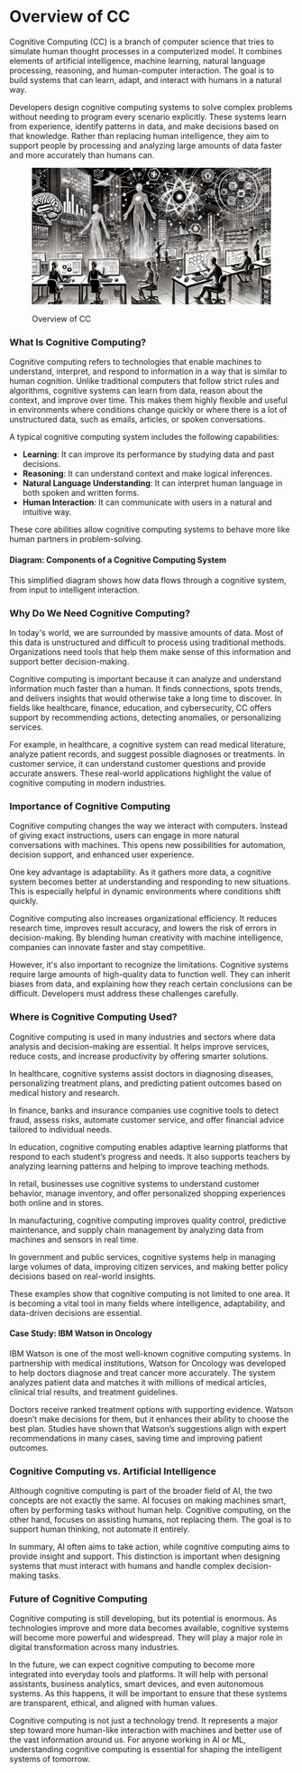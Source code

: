 # Overview of CC

Cognitive Computing (CC) is a branch of computer science that tries to simulate human thought processes in a computerized model. It combines elements of artificial intelligence, machine learning, natural language processing, reasoning, and human-computer interaction. The goal is to build systems that can learn, adapt, and interact with humans in a natural way.

Developers design cognitive computing systems to solve complex problems without needing to program every scenario explicitly. These systems learn from experience, identify patterns in data, and make decisions based on that knowledge. Rather than replacing human intelligence, they aim to support people by processing and analyzing large amounts of data faster and more accurately than humans can.

<div align="left"><figure><img src="../../.gitbook/assets/cc-overview-min.png" alt="" width="563"><figcaption><p>Overview of CC</p></figcaption></figure></div>

### What Is Cognitive Computing?

Cognitive computing refers to technologies that enable machines to understand, interpret, and respond to information in a way that is similar to human cognition. Unlike traditional computers that follow strict rules and algorithms, cognitive systems can learn from data, reason about the context, and improve over time. This makes them highly flexible and useful in environments where conditions change quickly or where there is a lot of unstructured data, such as emails, articles, or spoken conversations.

A typical cognitive computing system includes the following capabilities:

* **Learning**: It can improve its performance by studying data and past decisions.
* **Reasoning**: It can understand context and make logical inferences.
* **Natural Language Understanding**: It can interpret human language in both spoken and written forms.
* **Human Interaction**: It can communicate with users in a natural and intuitive way.

These core abilities allow cognitive computing systems to behave more like human partners in problem-solving.

#### Diagram: Components of a Cognitive Computing System

This simplified diagram shows how data flows through a cognitive system, from input to intelligent interaction.

### Why Do We Need Cognitive Computing?

In today's world, we are surrounded by massive amounts of data. Most of this data is unstructured and difficult to process using traditional methods. Organizations need tools that help them make sense of this information and support better decision-making.

Cognitive computing is important because it can analyze and understand information much faster than a human. It finds connections, spots trends, and delivers insights that would otherwise take a long time to discover. In fields like healthcare, finance, education, and cybersecurity, CC offers support by recommending actions, detecting anomalies, or personalizing services.

For example, in healthcare, a cognitive system can read medical literature, analyze patient records, and suggest possible diagnoses or treatments. In customer service, it can understand customer questions and provide accurate answers. These real-world applications highlight the value of cognitive computing in modern industries.

### Importance of Cognitive Computing

Cognitive computing changes the way we interact with computers. Instead of giving exact instructions, users can engage in more natural conversations with machines. This opens new possibilities for automation, decision support, and enhanced user experience.

One key advantage is adaptability. As it gathers more data, a cognitive system becomes better at understanding and responding to new situations. This is especially helpful in dynamic environments where conditions shift quickly.

Cognitive computing also increases organizational efficiency. It reduces research time, improves result accuracy, and lowers the risk of errors in decision-making. By blending human creativity with machine intelligence, companies can innovate faster and stay competitive.

However, it's also important to recognize the limitations. Cognitive systems require large amounts of high-quality data to function well. They can inherit biases from data, and explaining how they reach certain conclusions can be difficult. Developers must address these challenges carefully.

### Where is Cognitive Computing Used?

Cognitive computing is used in many industries and sectors where data analysis and decision-making are essential. It helps improve services, reduce costs, and increase productivity by offering smarter solutions.

In healthcare, cognitive systems assist doctors in diagnosing diseases, personalizing treatment plans, and predicting patient outcomes based on medical history and research.

In finance, banks and insurance companies use cognitive tools to detect fraud, assess risks, automate customer service, and offer financial advice tailored to individual needs.

In education, cognitive computing enables adaptive learning platforms that respond to each student’s progress and needs. It also supports teachers by analyzing learning patterns and helping to improve teaching methods.

In retail, businesses use cognitive systems to understand customer behavior, manage inventory, and offer personalized shopping experiences both online and in stores.

In manufacturing, cognitive computing improves quality control, predictive maintenance, and supply chain management by analyzing data from machines and sensors in real time.

In government and public services, cognitive systems help in managing large volumes of data, improving citizen services, and making better policy decisions based on real-world insights.

These examples show that cognitive computing is not limited to one area. It is becoming a vital tool in many fields where intelligence, adaptability, and data-driven decisions are essential.

#### Case Study: IBM Watson in Oncology

IBM Watson is one of the most well-known cognitive computing systems. In partnership with medical institutions, Watson for Oncology was developed to help doctors diagnose and treat cancer more accurately. The system analyzes patient data and matches it with millions of medical articles, clinical trial results, and treatment guidelines.

Doctors receive ranked treatment options with supporting evidence. Watson doesn’t make decisions for them, but it enhances their ability to choose the best plan. Studies have shown that Watson’s suggestions align with expert recommendations in many cases, saving time and improving patient outcomes.

### Cognitive Computing vs. Artificial Intelligence

Although cognitive computing is part of the broader field of AI, the two concepts are not exactly the same. AI focuses on making machines smart, often by performing tasks without human help. Cognitive computing, on the other hand, focuses on assisting humans, not replacing them. The goal is to support human thinking, not automate it entirely.

In summary, AI often aims to take action, while cognitive computing aims to provide insight and support. This distinction is important when designing systems that must interact with humans and handle complex decision-making tasks.

### Future of Cognitive Computing

Cognitive computing is still developing, but its potential is enormous. As technologies improve and more data becomes available, cognitive systems will become more powerful and widespread. They will play a major role in digital transformation across many industries.

In the future, we can expect cognitive computing to become more integrated into everyday tools and platforms. It will help with personal assistants, business analytics, smart devices, and even autonomous systems. As this happens, it will be important to ensure that these systems are transparent, ethical, and aligned with human values.

Cognitive computing is not just a technology trend. It represents a major step toward more human-like interaction with machines and better use of the vast information around us. For anyone working in AI or ML, understanding cognitive computing is essential for shaping the intelligent systems of tomorrow.

